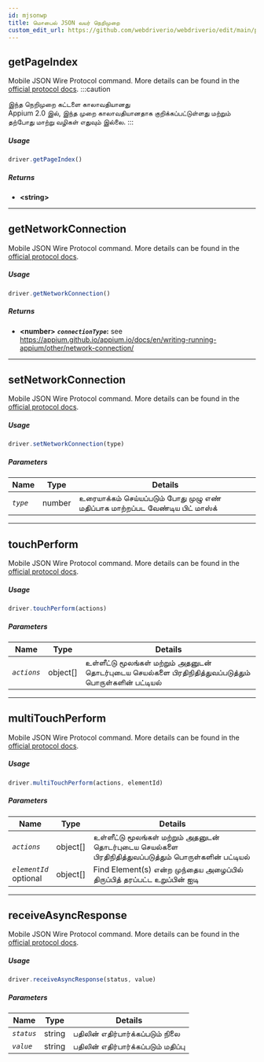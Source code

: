 ```yaml
---
id: mjsonwp
title: மொபைல் JSON வயர் நெறிமுறை
custom_edit_url: https://github.com/webdriverio/webdriverio/edit/main/packages/wdio-protocols/src/protocols/mjsonwp.ts
---
```


## getPageIndex
Mobile JSON Wire Protocol command. More details can be found in the [official protocol docs](https://github.com/appium/appium-base-driver/blob/master/docs/mjsonwp/protocol-methods.md#mobile-json-wire-protocol-endpoints).
:::caution

இந்த நெறிமுறை கட்டளை காலாவதியானது<br />Appium 2.0 இல், இந்த முறை காலாவதியானதாக குறிக்கப்பட்டுள்ளது மற்றும் தற்போது மாற்று வழிகள் எதுவும் இல்லை.
:::

##### Usage

```js
driver.getPageIndex()
```


##### Returns

- **&lt;string&gt;**



---

## getNetworkConnection
Mobile JSON Wire Protocol command. More details can be found in the [official protocol docs](https://github.com/SeleniumHQ/mobile-spec/blob/master/spec-draft.md#device-modes).

##### Usage

```js
driver.getNetworkConnection()
```


##### Returns

- **&lt;number&gt;**
            **<code><var>connectionType</var></code>:** see https://appium.github.io/appium.io/docs/en/writing-running-appium/other/network-connection/


---

## setNetworkConnection
Mobile JSON Wire Protocol command. More details can be found in the [official protocol docs](https://github.com/SeleniumHQ/mobile-spec/blob/master/spec-draft.md#device-modes).

##### Usage

```js
driver.setNetworkConnection(type)
```


##### Parameters

<table>
  <thead>
    <tr>
      <th>Name</th><th>Type</th><th>Details</th>
    </tr>
  </thead>
  <tbody>
    <tr>
      <td><code><var>type</var></code></td>
      <td>number</td>
      <td>உரையாக்கம் செய்யப்படும் போது முழு எண் மதிப்பாக மாற்றப்பட வேண்டிய பிட் மாஸ்க்</td>
    </tr>
  </tbody>
</table>



---

## touchPerform
Mobile JSON Wire Protocol command. More details can be found in the [official protocol docs](https://github.com/SeleniumHQ/mobile-spec/blob/master/spec-draft.md#touch-gestures).

##### Usage

```js
driver.touchPerform(actions)
```


##### Parameters

<table>
  <thead>
    <tr>
      <th>Name</th><th>Type</th><th>Details</th>
    </tr>
  </thead>
  <tbody>
    <tr>
      <td><code><var>actions</var></code></td>
      <td>object[]</td>
      <td>உள்ளீட்டு மூலங்கள் மற்றும் அதனுடன் தொடர்புடைய செயல்களை பிரதிநிதித்துவப்படுத்தும் பொருள்களின் பட்டியல்</td>
    </tr>
  </tbody>
</table>



---

## multiTouchPerform
Mobile JSON Wire Protocol command. More details can be found in the [official protocol docs](https://github.com/SeleniumHQ/mobile-spec/blob/master/spec-draft.md#touch-gestures).

##### Usage

```js
driver.multiTouchPerform(actions, elementId)
```


##### Parameters

<table>
  <thead>
    <tr>
      <th>Name</th><th>Type</th><th>Details</th>
    </tr>
  </thead>
  <tbody>
    <tr>
      <td><code><var>actions</var></code></td>
      <td>object[]</td>
      <td>உள்ளீட்டு மூலங்கள் மற்றும் அதனுடன் தொடர்புடைய செயல்களை பிரதிநிதித்துவப்படுத்தும் பொருள்களின் பட்டியல்</td>
    </tr>
    <tr>
      <td><code><var>elementId</var></code><br /><span className="label labelWarning">optional</span></td>
      <td>object[]</td>
      <td>Find Element(s) என்ற முந்தைய அழைப்பில் திருப்பித் தரப்பட்ட உறுப்பின் ஐடி</td>
    </tr>
  </tbody>
</table>



---

## receiveAsyncResponse
Mobile JSON Wire Protocol command. More details can be found in the [official protocol docs](https://github.com/appium/appium-base-driver/blob/master/docs/mjsonwp/protocol-methods.md#mobile-json-wire-protocol-endpoints).

##### Usage

```js
driver.receiveAsyncResponse(status, value)
```


##### Parameters

<table>
  <thead>
    <tr>
      <th>Name</th><th>Type</th><th>Details</th>
    </tr>
  </thead>
  <tbody>
    <tr>
      <td><code><var>status</var></code></td>
      <td>string</td>
      <td>பதிலின் எதிர்பார்க்கப்படும் நிலை</td>
    </tr>
    <tr>
      <td><code><var>value</var></code></td>
      <td>string</td>
      <td>பதிலின் எதிர்பார்க்கப்படும் மதிப்பு</td>
    </tr>
  </tbody>
</table>
